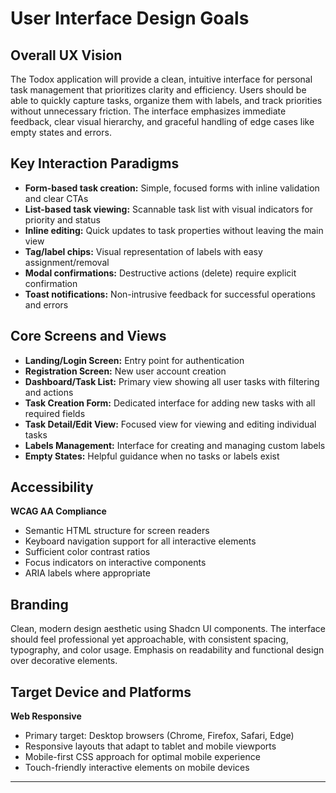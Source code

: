 # User Interface Design Goals

## Overall UX Vision

The Todox application will provide a clean, intuitive interface for personal task management that prioritizes clarity and efficiency. Users should be able to quickly capture tasks, organize them with labels, and track priorities without unnecessary friction. The interface emphasizes immediate feedback, clear visual hierarchy, and graceful handling of edge cases like empty states and errors.

## Key Interaction Paradigms

- **Form-based task creation:** Simple, focused forms with inline validation and clear CTAs
- **List-based task viewing:** Scannable task list with visual indicators for priority and status
- **Inline editing:** Quick updates to task properties without leaving the main view
- **Tag/label chips:** Visual representation of labels with easy assignment/removal
- **Modal confirmations:** Destructive actions (delete) require explicit confirmation
- **Toast notifications:** Non-intrusive feedback for successful operations and errors

## Core Screens and Views

- **Landing/Login Screen:** Entry point for authentication
- **Registration Screen:** New user account creation
- **Dashboard/Task List:** Primary view showing all user tasks with filtering and actions
- **Task Creation Form:** Dedicated interface for adding new tasks with all required fields
- **Task Detail/Edit View:** Focused view for viewing and editing individual tasks
- **Labels Management:** Interface for creating and managing custom labels
- **Empty States:** Helpful guidance when no tasks or labels exist

## Accessibility

**WCAG AA Compliance**
- Semantic HTML structure for screen readers
- Keyboard navigation support for all interactive elements
- Sufficient color contrast ratios
- Focus indicators on interactive components
- ARIA labels where appropriate

## Branding

Clean, modern design aesthetic using Shadcn UI components. The interface should feel professional yet approachable, with consistent spacing, typography, and color usage. Emphasis on readability and functional design over decorative elements.

## Target Device and Platforms

**Web Responsive**
- Primary target: Desktop browsers (Chrome, Firefox, Safari, Edge)
- Responsive layouts that adapt to tablet and mobile viewports
- Mobile-first CSS approach for optimal mobile experience
- Touch-friendly interactive elements on mobile devices

---
